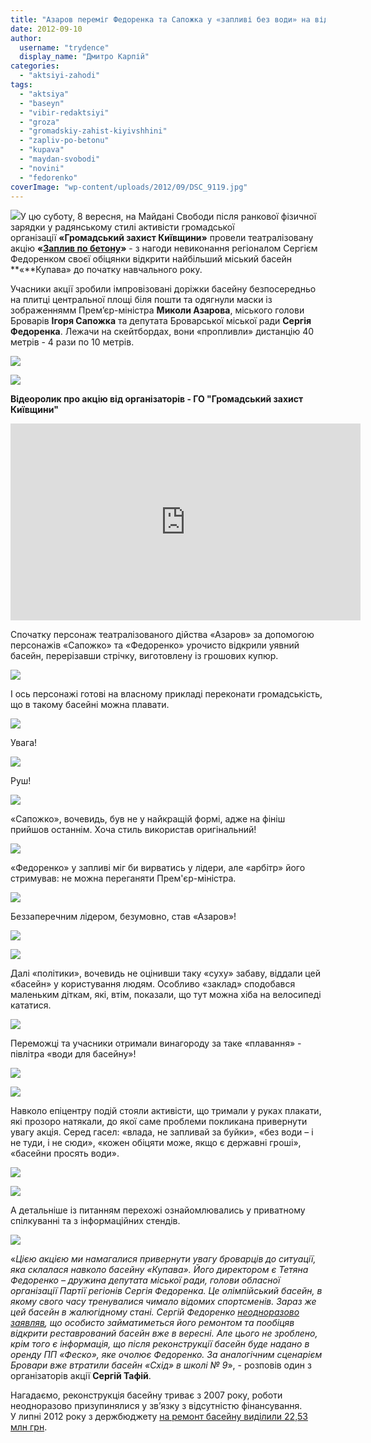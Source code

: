 ```yaml
---
title: "Азаров переміг Федоренка та Сапожка у «запливі без води» на відкритті басейну в Броварах. ВІДЕО"
date: 2012-09-10
author: 
  username: "trydence"
  display_name: "Дмитро Карпій"
categories: 
  - "aktsiyi-zahodi"
tags: 
  - "aktsiya"
  - "baseyn"
  - "vibir-redaktsiyi"
  - "groza"
  - "gromadskiy-zahist-kiyivshhini"
  - "zapliv-po-betonu"
  - "kupava"
  - "maydan-svobodi"
  - "novini"
  - "fedorenko"
coverImage: "wp-content/uploads/2012/09/DSC_9119.jpg"
---
```


[![](https://mpz.brovary.org/wp-content/uploads/2012/09/DSC_9111.jpg)](https://mpz.brovary.org/wp-content/uploads/2012/09/DSC_9111.jpg)У цю суботу, 8 вересня, на Майдані Свободи після ранкової фізичної зарядки у радянському стилі активісти громадської організації **«Громадський захист Київщини»** провели театралізовану акцію **«[Заплив по бетону](https://mpz.brovary.org/8-veresnya-u-brovarah-vidbudetsya-zapliv-po-betonu/)»** \- з нагоди невиконання регіоналом Сергієм Федоренком своєї обіцянки відкрити найбільший міський басейн **«**Купава» до початку навчального року.

Учасники акції зробили імпровізовані доріжки басейну безпосередньо на плитці центральної площі біля пошти та одягнули маски із зображеннямм Прем’єр-міністра **Миколи Азарова**, міського голови Броварів **Ігоря Сапожка** та депутата Броварської міської ради **Сергія Федоренка**. Лежачи на скейтбордах, вони «пропливли» дистанцію 40 метрів - 4 рази по 10 метрів.

[![](https://mpz.brovary.org/wp-content/uploads/2012/09/DSC_9096.jpg)](https://mpz.brovary.org/wp-content/uploads/2012/09/DSC_9096.jpg)

[![](https://mpz.brovary.org/wp-content/uploads/2012/09/DSC_9102.jpg)](https://mpz.brovary.org/wp-content/uploads/2012/09/DSC_9102.jpg)

**Відеоролик про акцію від організаторів - ГО "Громадський захист Київщини"**

<iframe src="https://www.youtube.com/embed/zlDMzspPJac" frameborder="0" width="560" height="315"></iframe>

Спочатку персонаж театралізованого дійства «Азаров» за допомогою персонажів «Сапожко» та «Федоренко» урочисто відкрили уявний басейн, перерізавши стрічку, виготовлену із грошових купюр.

[![](https://mpz.brovary.org/wp-content/uploads/2012/09/DSC_9106.jpg)](https://mpz.brovary.org/wp-content/uploads/2012/09/DSC_9106.jpg)

І ось персонажі готові на власному прикладі переконати громадськість, що в такому басейні можна плавати.

[![](https://mpz.brovary.org/wp-content/uploads/2012/09/DSC_9111.jpg)](https://mpz.brovary.org/wp-content/uploads/2012/09/DSC_9111.jpg)

Увага!

[![](https://mpz.brovary.org/wp-content/uploads/2012/09/DSC_9115.jpg)](https://mpz.brovary.org/wp-content/uploads/2012/09/DSC_9115.jpg)

Руш!

[![](https://mpz.brovary.org/wp-content/uploads/2012/09/DSC_9119.jpg)](https://mpz.brovary.org/wp-content/uploads/2012/09/DSC_9119.jpg)

«Сапожко», вочевидь, був не у найкращій формі, адже на фініш прийшов останнім. Хоча стиль використав оригінальний!

[![](https://mpz.brovary.org/wp-content/uploads/2012/09/DSC_9146.jpg)](https://mpz.brovary.org/wp-content/uploads/2012/09/DSC_9146.jpg)

«Федоренко» у запливі міг би вирватись у лідери, але «арбітр» його стримував: не можна переганяти Прем'єр-міністра.

[![](https://mpz.brovary.org/wp-content/uploads/2012/09/DSC_9125.jpg)](https://mpz.brovary.org/wp-content/uploads/2012/09/DSC_9125.jpg)

Беззаперечним лідером, безумовно, став «Азаров»!

[![](https://mpz.brovary.org/wp-content/uploads/2012/09/DSC_9128.jpg)](https://mpz.brovary.org/wp-content/uploads/2012/09/DSC_9128.jpg)

[![](https://mpz.brovary.org/wp-content/uploads/2012/09/DSC_9158.jpg)](https://mpz.brovary.org/wp-content/uploads/2012/09/DSC_9158.jpg)

Далі «політики», вочевидь не оцінивши таку «суху» забаву, віддали цей «басейн» у користування людям. Особливо «заклад» сподобався маленьким діткам, які, втім, показали, що тут можна хіба на велосипеді кататися.

[![](https://mpz.brovary.org/wp-content/uploads/2012/09/DSC_9205.jpg)](https://mpz.brovary.org/wp-content/uploads/2012/09/DSC_9205.jpg)

Переможці та учасники отримали винагороду за таке «плавання» - півлітра «води для басейну»!

[![](https://mpz.brovary.org/wp-content/uploads/2012/09/DSC_9217.jpg)](https://mpz.brovary.org/wp-content/uploads/2012/09/DSC_9217.jpg)

[![](https://mpz.brovary.org/wp-content/uploads/2012/09/DSC_9218.jpg)](https://mpz.brovary.org/wp-content/uploads/2012/09/DSC_9218.jpg)

Навколо епіцентру подій стояли активісти, що тримали у руках плакати, які прозоро натякали, до якої саме проблеми покликана привернути увагу акція. Серед гасел: «влада, не запливай за буйки», «без води – і не туди, і не сюди», «кожен обіцяти може, якщо є державні гроші», «басейни просять води».

[![](https://mpz.brovary.org/wp-content/uploads/2012/09/DSC_9151.jpg)](https://mpz.brovary.org/wp-content/uploads/2012/09/DSC_9151.jpg)

[![](https://mpz.brovary.org/wp-content/uploads/2012/09/DSC_9175.jpg)](https://mpz.brovary.org/wp-content/uploads/2012/09/DSC_9175.jpg)

А детальніше із питанням перехожі ознайомлювались у приватному спілкуванні та з інформаційних стендів.

[![](https://mpz.brovary.org/wp-content/uploads/2012/09/Image00001.jpg)](https://mpz.brovary.org/wp-content/uploads/2012/09/Image00001.jpg)

«_Цією акцією ми намагалися привернути увагу броварців до ситуації, яка склалася навколо басейну «Купава». Його директором є Тетяна Федоренко – дружина депутата міської ради, голови обласної організації Партії регіонів Сергія Федоренка. Це олімпійський басейн, в якому свого часу тренувалися чимало відомих спортсменів. Зараз же цей басейн в жалюгідному стані. Сергій Федоренко [неодноразово заявляв](https://mpz.brovary.org/fedorenko-i-sapozhko-obitsyayut-kupavu-n/), що особисто займатиметься його ремонтом та пообіцяв відкрити реставрований басейн вже в вересні. Але цього не зроблено, крім того є інформація, що після реконструкції басейн буде надано в оренду ПП «Феско», яке очолює Федоренко. За аналогічним сценарієм Бровари вже втратили басейн «Схід» в школі № 9_», - розповів один з організаторів акції **Сергій Тафій**.

Нагадаємо, реконструкція басейну триває з 2007 року, роботи неодноразово призупинялися у зв’язку з відсутністю фінансування. У липні 2012 року з держбюджету [на ремонт басейну виділили 22,53 млн грн](https://mpz.brovary.org/na-rekonstruktsiyu-plavalnogo-baseynu-kupava-dali-23-milyoni-z-derzhbyudzhetu/).
